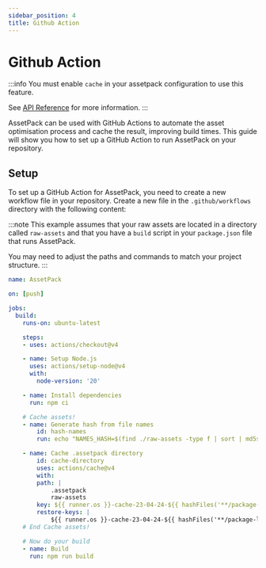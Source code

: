 ```yaml
---
sidebar_position: 4
title: Github Action
---
```


# Github Action

:::info
You must enable `cache` in your assetpack configuration to use this feature.

See [API Reference](/docs/guide/configuration#cache) for more information.
:::

AssetPack can be used with GitHub Actions to automate the asset optimisation process and cache the result, improving build times. This guide will show you how to set up a GitHub Action to run AssetPack on your repository.

## Setup

To set up a GitHub Action for AssetPack, you need to create a new workflow file in your repository. Create a new file in the `.github/workflows` directory with the following content:

:::note
This example assumes that your raw assets are located in a directory called `raw-assets` and that you have a `build` script in your `package.json` file that runs AssetPack.

You may need to adjust the paths and commands to match your project structure.
:::

```yaml
name: AssetPack

on: [push]

jobs:
  build:
    runs-on: ubuntu-latest

    steps:
    - uses: actions/checkout@v4

    - name: Setup Node.js
      uses: actions/setup-node@v4
      with:
        node-version: '20'

    - name: Install dependencies
      run: npm ci

    # Cache assets!
    - name: Generate hash from file names
        id: hash-names
        run: echo "NAMES_HASH=$(find ./raw-assets -type f | sort | md5sum | cut -d' ' -f1)" >> $GITHUB_ENV

    - name: Cache .assetpack directory
        id: cache-directory
        uses: actions/cache@v4
        with:
        path: |
            .assetpack
            raw-assets
        key: ${{ runner.os }}-cache-23-04-24-${{ hashFiles('**/package-lock.json') }}-${{ hashFiles('raw-assets/**/*') }}-${{ env.NAMES_HASH }}
        restore-keys: |
            ${{ runner.os }}-cache-23-04-24-${{ hashFiles('**/package-lock.json') }}
    # End Cache assets!

    # Now do your build
    - name: Build
      run: npm run build
```


